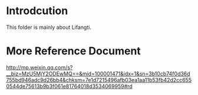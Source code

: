 # Introdcution
This folder is mainly about Lifangti.

# More Reference Document
http://mp.weixin.qq.com/s?__biz=MzU5MjY2ODEwMQ==&mid=100001471&idx=1&sn=3b10cb74f0d36d755bd946adc9d26bb4&chksm=7e1d7215496afb03ea1aa11b53fb42d2cc6550544de75613b9b3f061e81764018d3534069959#rd
